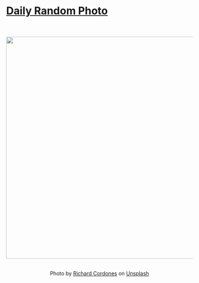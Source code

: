 # [Daily Random Photo](https://www.dailyrandomphoto.com/)

<div align="center">
  <br>
  <br>
  <a href="https://www.dailyrandomphoto.com/p/2022/2022-06-27/"><img src="https://images.unsplash.com/photo-1586919715453-3b9378bda31c?crop=entropy&cs=tinysrgb&fit=max&fm=jpg&ixid=Mnw3NzUwOHwwfDF8cmFuZG9tfHx8fHx8fHx8MTY1NjI5MDQzMw&ixlib=rb-1.2.1&q=80&w=1080" width="600px"></a>
  <br>
  <br>
  <p class="has-text-grey">Photo by <a href="https://unsplash.com/@richardcordones?utm_source=Daily%20Random%20Photo&amp;utm_medium=referral" target="_blank" rel="noopener noreferrer">Richard Cordones</a> on <a href="https://unsplash.com/photos/sYoZ2tZjC0Y?utm_source=Daily%20Random%20Photo&amp;utm_medium=referral" target="_blank" rel="noopener noreferrer">Unsplash</a></p>
</div>
